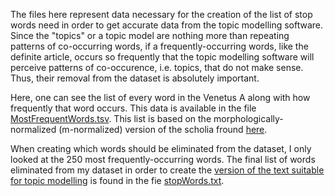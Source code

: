 The files here represent data necessary for the creation of the list of stop words need in order to get accurate data from the topic modelling software. Since the "topics" or a topic model are nothing more than repeating patterns of co-occurring words, if a frequently-occurring words, like the definite article, occurs so frequently that the topic modelling software will perceive patterns of co-occurence, i.e. topics, that do not make sense. Thus, their removal from the dataset is absolutely important.

Here, one can see the list of every word in the Venetus A along with how frequently that word occurs. This data is available in the file [MostFrequentWords.tsv](https://github.com/cjschu17/Thesis2016-2017/blob/master/Appendix/Chapter3/Data/TopicModelData/StopWords/MostFrequentWords.tsv). This list is based on the morphologically-normalized (m-normalized) version of the scholia fround [here](https://github.com/cjschu17/Thesis2016-2017/blob/master/Appendix/VersionsOfScholia/m-normalized.tsv).

When creating which words should be eliminated from the dataset, I only looked at the 250 most frequently-occurring words. The final list of words eliminated from my dataset in order to create the [version of the text suitable for topic modelling](https://github.com/cjschu17/Thesis2016-2017/blob/master/Appendix/VersionsOfScholia/TM-normalized.tsv) is found in the fie [stopWords.txt](https://github.com/cjschu17/Thesis2016-2017/blob/master/Appendix/Chapter3/Data/TopicModelData/StopWords/stopWords.txt).
